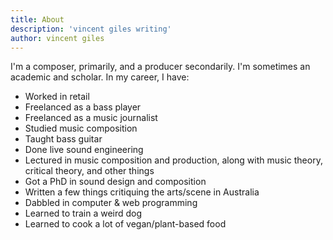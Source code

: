 ```yaml
---
title: About
description: 'vincent giles writing'
author: vincent giles
---
```

I'm a composer, primarily, and a producer secondarily. I'm sometimes an academic and scholar. In my career, I have:
- Worked in retail
- Freelanced as a bass player
- Freelanced as a music journalist
- Studied music composition
- Taught bass guitar
- Done live sound engineering
- Lectured in music composition and production, along with music theory, critical theory, and other things
- Got a PhD in sound design and composition
- Written a few things critiquing the arts/scene in Australia
- Dabbled in computer & web programming
- Learned to train a weird dog
- Learned to cook a lot of vegan/plant-based food
